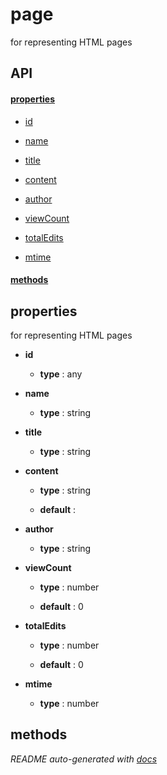 # page

for representing HTML pages

## API

#### [properties](#page-properties)

  - [id](#page-properties-id)

  - [name](#page-properties-name)

  - [title](#page-properties-title)

  - [content](#page-properties-content)

  - [author](#page-properties-author)

  - [viewCount](#page-properties-viewCount)

  - [totalEdits](#page-properties-totalEdits)

  - [mtime](#page-properties-mtime)


#### [methods](#page-methods)


<a name="page-properties"></a>

## properties 
for representing HTML pages

- **id** 

  - **type** : any

- **name** 

  - **type** : string

- **title** 

  - **type** : string

- **content** 

  - **type** : string

  - **default** : 

- **author** 

  - **type** : string

- **viewCount** 

  - **type** : number

  - **default** : 0

- **totalEdits** 

  - **type** : number

  - **default** : 0

- **mtime** 

  - **type** : number


<a name="page-methods"></a> 

## methods 



*README auto-generated with [docs](https://github.com/bigcompany/resources/tree/master/docs)*
